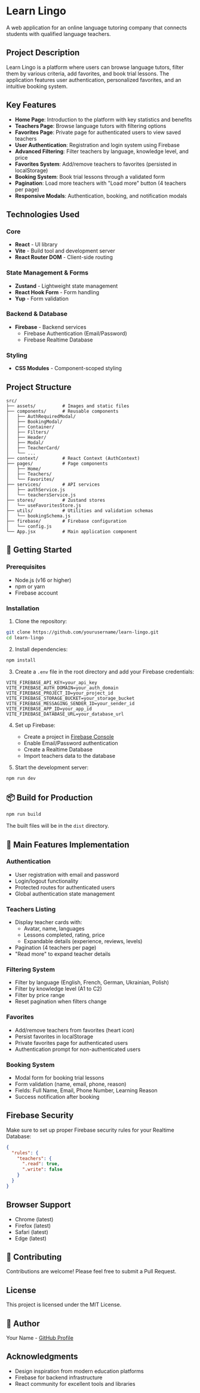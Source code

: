 # Learn Lingo

A web application for an online language tutoring company that connects students with qualified language teachers.

## Project Description

Learn Lingo is a platform where users can browse language tutors, filter them by various criteria, add favorites, and book trial lessons. The application features user authentication, personalized favorites, and an intuitive booking system.

## Key Features

- **Home Page**: Introduction to the platform with key statistics and benefits
- **Teachers Page**: Browse language tutors with filtering options
- **Favorites Page**: Private page for authenticated users to view saved teachers
- **User Authentication**: Registration and login system using Firebase
- **Advanced Filtering**: Filter teachers by language, knowledge level, and price
- **Favorites System**: Add/remove teachers to favorites (persisted in localStorage)
- **Booking System**: Book trial lessons through a validated form
- **Pagination**: Load more teachers with "Load more" button (4 teachers per page)
- **Responsive Modals**: Authentication, booking, and notification modals

## Technologies Used

### Core

- **React** - UI library
- **Vite** - Build tool and development server
- **React Router DOM** - Client-side routing

### State Management & Forms

- **Zustand** - Lightweight state management
- **React Hook Form** - Form handling
- **Yup** - Form validation

### Backend & Database

- **Firebase** - Backend services
  - Firebase Authentication (Email/Password)
  - Firebase Realtime Database

### Styling

- **CSS Modules** - Component-scoped styling

## Project Structure

```
src/
├── assets/          # Images and static files
├── components/      # Reusable components
│   ├── AuthRequiredModal/
│   ├── BookingModal/
│   ├── Container/
│   ├── Filters/
│   ├── Header/
│   ├── Modal/
│   ├── TeacherCard/
│   └── ...
├── context/         # React Context (AuthContext)
├── pages/           # Page components
│   ├── Home/
│   ├── Teachers/
│   └── Favorites/
├── services/        # API services
│   ├── authService.js
│   └── teachersService.js
├── stores/          # Zustand stores
│   └── useFavoritesStore.js
├── utils/           # Utilities and validation schemas
│   └── bookingSchema.js
├── firebase/        # Firebase configuration
│   └── config.js
└── App.jsx          # Main application component
```

## 🚀 Getting Started

### Prerequisites

- Node.js (v16 or higher)
- npm or yarn
- Firebase account

### Installation

1. Clone the repository:

```bash
git clone https://github.com/yourusername/learn-lingo.git
cd learn-lingo
```

2. Install dependencies:

```bash
npm install
```

3. Create a `.env` file in the root directory and add your Firebase credentials:

```env
VITE_FIREBASE_API_KEY=your_api_key
VITE_FIREBASE_AUTH_DOMAIN=your_auth_domain
VITE_FIREBASE_PROJECT_ID=your_project_id
VITE_FIREBASE_STORAGE_BUCKET=your_storage_bucket
VITE_FIREBASE_MESSAGING_SENDER_ID=your_sender_id
VITE_FIREBASE_APP_ID=your_app_id
VITE_FIREBASE_DATABASE_URL=your_database_url
```

4. Set up Firebase:

   - Create a project in [Firebase Console](https://console.firebase.google.com/)
   - Enable Email/Password authentication
   - Create a Realtime Database
   - Import teachers data to the database

5. Start the development server:

```bash
npm run dev
```

## 📦 Build for Production

```bash
npm run build
```

The built files will be in the `dist` directory.

## 🎯 Main Features Implementation

### Authentication

- User registration with email and password
- Login/logout functionality
- Protected routes for authenticated users
- Global authentication state management

### Teachers Listing

- Display teacher cards with:
  - Avatar, name, languages
  - Lessons completed, rating, price
  - Expandable details (experience, reviews, levels)
- Pagination (4 teachers per page)
- "Read more" to expand teacher details

### Filtering System

- Filter by language (English, French, German, Ukrainian, Polish)
- Filter by knowledge level (A1 to C2)
- Filter by price range
- Reset pagination when filters change

### Favorites

- Add/remove teachers from favorites (heart icon)
- Persist favorites in localStorage
- Private favorites page for authenticated users
- Authentication prompt for non-authenticated users

### Booking System

- Modal form for booking trial lessons
- Form validation (name, email, phone, reason)
- Fields: Full Name, Email, Phone Number, Learning Reason
- Success notification after booking

## Firebase Security

Make sure to set up proper Firebase security rules for your Realtime Database:

```json
{
  "rules": {
    "teachers": {
      ".read": true,
      ".write": false
    }
  }
}
```

## Browser Support

- Chrome (latest)
- Firefox (latest)
- Safari (latest)
- Edge (latest)

## 🤝 Contributing

Contributions are welcome! Please feel free to submit a Pull Request.

## License

This project is licensed under the MIT License.

## 👤 Author

Your Name - [GitHub Profile](https://github.com/NataliiaTur)

## Acknowledgments

- Design inspiration from modern education platforms
- Firebase for backend infrastructure
- React community for excellent tools and libraries
